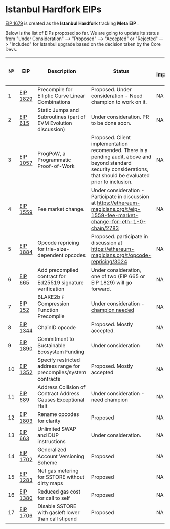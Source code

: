  # Istanbul Hardfork EIPs
 
[EIP 1679](https://eips.ethereum.org/EIPS/eip-1679) is created as the **Istanbul Hardfork** tracking **Meta EIP** .

Below is the list of EIPs proposed so far. We are going to update its status from "Under Consideration" --> "Proposed" -->  "Accepted" or "Rejected" --> "Included" for Istanbul upgrade based on the decision taken by the Core Devs.
 

 №  | EIP  |	Description	| Status |	Client Implementation |	Testnet |	Include in Istanbul HF |        
|---| -----|--------------|------- | -----------------------| --------|----------------------- |
| 1 |[EIP 1829](https://eips.ethereum.org/EIPS/eip-1829)| Precompile for Elliptic Curve Linear Combinations| Proposed. Under consideration - Need champion to work on it. | NA|NA|NA|
| 2 |[EIP 615](https://eips.ethereum.org/EIPS/eip-615) | Static Jumps and Subroutines (part of EVM Evolution discussion)| Under consideration. PR to be done soon. | NA|NA|NA|
| 3 |[EIP 1057](https://eips.ethereum.org/EIPS/eip-1057) | ProgPoW, a Programmatic Proof-of-Work| Proposed. Client implementation recomended. There is a pending audit, above and beyond standard security considerations, that should be evaluated prior to inclusion.| NA|NA|NA|
| 4 |[EIP 1559](https://github.com/ethereum/EIPs/issues/1559) | Fee market change.  |Under consideration - Participate in discussion at https://ethereum-magicians.org/t/eip-1559-fee-market-change-for-eth-1-0-chain/2783  | NA|NA|NA|
| 5 |[EIP 1884](https://github.com/holiman/EIPs/blob/reprice/EIPS/eip-1884.md) | Opcode repricing for trie-size-dependent opcodes | Proposed. participate in discussion at https://ethereum-magicians.org/t/opcode-repricing/3024 | NA|NA|NA|
| 6 |[EIP 665](https://eips.ethereum.org/EIPS/eip-665) | Add precompiled contract for Ed25519 signature verification | Under consideration, one of two (EIP 665 or EIP 1829) will go forward. | NA|NA|NA|
| 7 |[EIP 152](https://github.com/ethereum/EIPs/issues/152) | BLAKE2b `F` Compression Function Precompile  |Under consideration - [champion needed](https://github.com/ethereum-cat-herders/PM/issues/64) | NA|NA|NA|
| 8 |[EIP 1344](https://github.com/ethereum/EIPs/blob/master/EIPS/eip-1344.md) | ChainID opcode | Proposed. Mostly accepted.  | NA|NA|NA| 
| 9 |[EIP 1890](https://github.com/ethereum/EIPs/blob/master/EIPS/eip-1890.md) | Commitment to Sustainable Ecosystem Funding | Under consideration | NA|NA|NA| 
| 10 |[EIP 1352](https://eips.ethereum.org/EIPS/eip-1352) | Specify restricted address range for precompiles/system contracts | Proposed. Mostly accepted | NA|NA|NA| 
| 11 |[EIP 689](https://eips.ethereum.org/EIPS/eip-689) |  Address Collision of Contract Address Causes Exceptional Halt | Under consideration - need champion | NA|NA|NA| 
| 12 |[EIP 1803](https://github.com/ethereum/EIPs/blob/d650a60f347237e0b626c40c5fe5805d80859520/EIPS/eip-1803.md) |  Rename opcodes for clarity | Proposed | NA|NA|NA| 
| 13 |[EIP 663](https://eips.ethereum.org/EIPS/eip-663) |  Unlimited SWAP and DUP instructions | Under consideration. | NA|NA|NA| 
| 14 |[EIP 1702](https://eips.ethereum.org/EIPS/eip-1702) | Generalized Account Versioning Scheme | Proposed | NA|NA|NA| 
| 15 |[EIP 1283](https://eips.ethereum.org/EIPS/eip-1283) | Net gas metering for SSTORE without dirty maps | Proposed | NA|NA|NA| 
| 16 |[EIP 1380](https://eips.ethereum.org/EIPS/eip-1380) | Reduced gas cost for call to self  | Proposed | NA|NA|NA| 
| 17 |[EIP 1706](https://eips.ethereum.org/EIPS/eip-1706) | Disable SSTORE with gasleft lower than call stipend  | Proposed | NA|NA|NA| 



